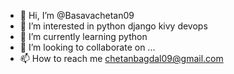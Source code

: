 - 👋 Hi, I’m @Basavachetan09
- 👀 I’m interested in python django kivy devops
- 🌱 I’m currently learning python
- 💞️ I’m looking to collaborate on ...
- 📫 How to reach me chetanbagdal09@gmail.com

<!---
Basavachetan09/Basavachetan09 is a ✨ special ✨ repository because its `README.md` (this file) appears on your GitHub profile.
You can click the Preview link to take a look at your changes.
--->
